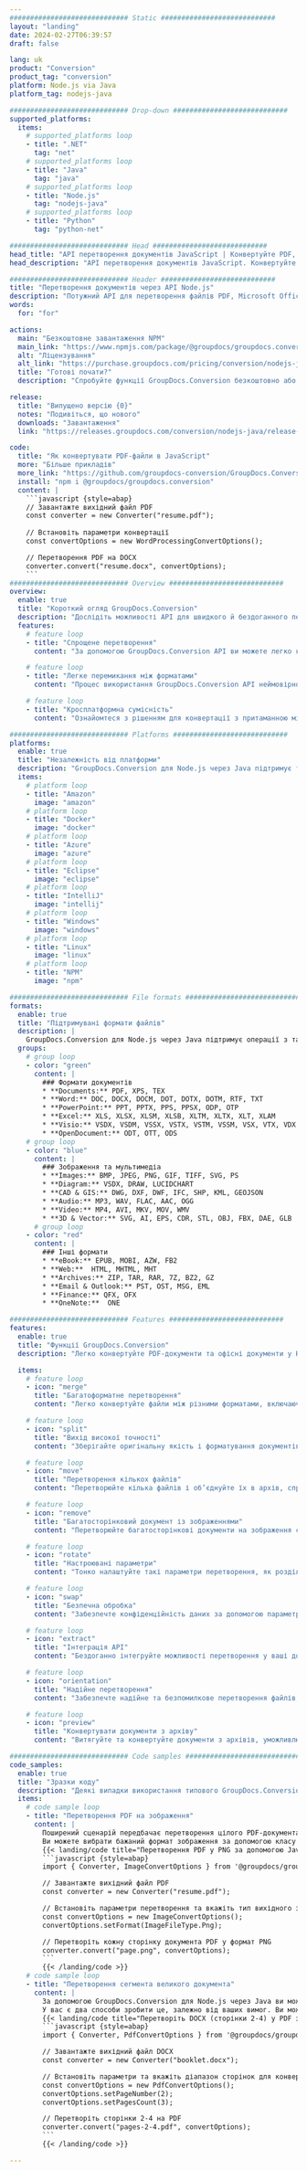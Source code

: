 ```yaml
---
############################# Static ############################
layout: "landing"
date: 2024-02-27T06:39:57
draft: false

lang: uk
product: "Conversion"
product_tag: "conversion"
platform: Node.js via Java
platform_tag: nodejs-java

############################# Drop-down ############################
supported_platforms:
  items:
    # supported_platforms loop
    - title: ".NET"
      tag: "net"
    # supported_platforms loop
    - title: "Java"
      tag: "java"
    # supported_platforms loop
    - title: "Node.js"
      tag: "nodejs-java" 
    # supported_platforms loop
    - title: "Python"
      tag: "python-net" 

############################# Head ############################
head_title: "API перетворення документів JavaScript | Конвертуйте PDF, Word, Excel, PPTX, HTML і зображення"
head_description: "API перетворення документів JavaScript. Конвертуйте PDF, Word, DOC, DOCX, Excel, електронні таблиці, PPT, PPTX, HTML, PSD, MPT, MPP, електронну пошту, MSG, EMLX, AutoCAD і формати файлів зображень."

############################# Header ############################
title: "Перетворення документів через API Node.js"
description: "Потужний API для перетворення файлів PDF, Microsoft Office, HTML, електронних книг і зображень"
words:
  for: "for"

actions:
  main: "Безкоштовне завантаження NPM"
  main_link: "https://www.npmjs.com/package/@groupdocs/groupdocs.conversion"
  alt: "Ліцензування"
  alt_link: "https://purchase.groupdocs.com/pricing/conversion/nodejs-java"
  title: "Готові почати?"
  description: "Спробуйте функції GroupDocs.Conversion безкоштовно або подайте запит на ліцензію"

release:
  title: "Випущено версію {0}"
  notes: "Подивіться, що нового"
  downloads: "Завантаження"
  link: "https://releases.groupdocs.com/conversion/nodejs-java/release-notes/latest/"

code:
  title: "Як конвертувати PDF-файли в JavaScript"
  more: "Більше прикладів"
  more_link: "https://github.com/groupdocs-conversion/GroupDocs.Conversion-for-Node.js-via-Java"
  install: "npm i @groupdocs/groupdocs.conversion"
  content: |
    ```javascript {style=abap}       
    // Завантажте вихідний файл PDF
    const converter = new Converter("resume.pdf");
    
    // Встановіть параметри конвертації
    const convertOptions = new WordProcessingConvertOptions();

    // Перетворення PDF на DOCX
    converter.convert("resume.docx", convertOptions);
    ```
############################# Overview ############################
overview:
  enable: true
  title: "Короткий огляд GroupDocs.Conversion"
  description: "Дослідіть можливості API для швидкого й бездоганного перетворення файлів PDF, Microsoft Office, HTML, електронних книг і зображень у програмах JavaScript"
  features:
    # feature loop
    - title: "Спрощене перетворення"
      content: "За допомогою GroupDocs.Conversion API ви можете легко конвертувати документи різноманітних форматів у PDF, Microsoft Office, HTML, електронні книги та файли зображень. API надає гнучкі та надійні параметри, забезпечуючи цілісність вмісту та структури документа протягом усього процесу перетворення."

    # feature loop
    - title: "Легке перемикання між форматами"
      content: "Процес використання GroupDocs.Conversion API неймовірно простий, вимагає лише одного методу та набору параметрів для легкого перемикання між різними форматами."

    # feature loop
    - title: "Кросплатформна сумісність"
      content: "Ознайомтеся з рішенням для конвертації з притаманною міжплатформною сумісністю, що обслуговує ширшу базу користувачів і забезпечує оптимальну продуктивність у різних середовищах для всіх ваших вимог щодо конвертації документів."

############################# Platforms ############################
platforms:
  enable: true
  title: "Незалежність від платформи"
  description: "GroupDocs.Conversion для Node.js через Java підтримує такі операційні системи, фреймворки та менеджери пакетів"
  items:
    # platform loop
    - title: "Amazon"
      image: "amazon"
    # platform loop
    - title: "Docker"
      image: "docker"
    # platform loop
    - title: "Azure"
      image: "azure"
    # platform loop
    - title: "Eclipse"
      image: "eclipse"
    # platform loop
    - title: "IntelliJ"
      image: "intellij"
    # platform loop
    - title: "Windows"
      image: "windows"
    # platform loop
    - title: "Linux"
      image: "linux"
    # platform loop
    - title: "NPM"
      image: "npm"

############################# File formats ############################
formats:
  enable: true
  title: "Підтримувані формати файлів"
  description: |
    GroupDocs.Conversion для Node.js через Java підтримує операції з такими [форматами файлів](https://docs.groupdocs.com/conversion/nodejs-java/supported-file-formats/).
  groups:
    # group loop
    - color: "green"
      content: |
        ### Формати документів
        * **Documents:** PDF, XPS, TEX
        * **Word:** DOC, DOCX, DOCM, DOT, DOTX, DOTM, RTF, TXT
        * **PowerPoint:** PPT, PPTX, PPS, PPSX, ODP, OTP
        * **Excel:** XLS, XLSX, XLSM, XLSB, XLTM, XLTX, XLT, XLAM
        * **Visio:** VSDX, VSDM, VSSX, VSTX, VSTM, VSSM, VSX, VTX, VDX
        * **OpenDocument:** ODT, OTT, ODS
    # group loop
    - color: "blue"
      content: |
        ### Зображення та мультимедіа
        * **Images:** BMP, JPEG, PNG, GIF, TIFF, SVG, PS
        * **Diagram:** VSDX, DRAW, LUCIDCHART
        * **CAD & GIS:** DWG, DXF, DWF, IFC, SHP, KML, GEOJSON
        * **Audio:** MP3, WAV, FLAC, AAC, OGG
        * **Video:** MP4, AVI, MKV, MOV, WMV
        * **3D & Vector:** SVG, AI, EPS, CDR, STL, OBJ, FBX, DAE, GLB    
      # group loop
    - color: "red"
      content: |
        ### Інші формати        
        * **eBook:** EPUB, MOBI, AZW, FB2
        * **Web:**  HTML, MHTML, MHT
        * **Archives:** ZIP, TAR, RAR, 7Z, BZ2, GZ
        * **Email & Outlook:** PST, OST, MSG, EML
        * **Finance:** QFX, OFX
        * **OneNote:**  ONE

############################# Features ############################
features:
  enable: true
  title: "Функції GroupDocs.Conversion"
  description: "Легко конвертуйте PDF-документи та офісні документи у HTML, JPG, PNG, BMP, TIFF, SVG та багато інших форматів. API GroupDocs.Conversion для JavaScript створено для зручності використання та інтеграції у ваш проект. Він підтримує всі популярні формати документів із можливістю налаштування процесу перетворення."

  items:
    # feature loop
    - icon: "merge"
      title: "Багатоформатне перетворення"
      content: "Легко конвертуйте файли між різними форматами, включаючи PDF, DOCX, XLSX, PPTX тощо."

    # feature loop
    - icon: "split"
      title: "Вихід високої точності"
      content: "Зберігайте оригінальну якість і форматування документів під час процесу перетворення."

    # feature loop
    - icon: "move"
      title: "Перетворення кількох файлів"
      content: "Перетворюйте кілька файлів і об’єднуйте їх в архів, спрощуючи організацію перетвореного вмісту."

    # feature loop
    - icon: "remove"
      title: "Багатосторінковий документ із зображеннями"
      content: "Перетворюйте багатосторінкові документи на зображення сторінка за сторінкою, забезпечуючи точний контроль над процесом трансформації та полегшуючи вилучення та аналіз документів на основі зображень."

    # feature loop
    - icon: "rotate"
      title: "Настроювані параметри"
      content: "Тонко налаштуйте такі параметри перетворення, як роздільна здатність, якість і макет, щоб відповідати конкретним вимогам."

    # feature loop
    - icon: "swap"
      title: "Безпечна обробка"
      content: "Забезпечте конфіденційність даних за допомогою параметрів перетворення файлів, захищених паролем."

    # feature loop
    - icon: "extract"
      title: "Інтеграція API"
      content: "Бездоганно інтегруйте можливості перетворення у ваші додатки JavaScript, зробивши це бездоганною частиною вашого робочого процесу."

    # feature loop
    - icon: "orientation"
      title: "Надійне перетворення"
      content: "Забезпечте надійне та безпомилкове перетворення файлів, гарантуючи точність і цілісність ваших перетворених документів."

    # feature loop
    - icon: "preview"
      title: "Конвертувати документи з архіву"
      content: "Витягуйте та конвертуйте документи з архівів, уможливлюючи перетворення вмісту, що зберігається в стиснених файлах."

############################# Code samples ############################
code_samples:
  enable: true
  title: "Зразки коду"
  description: "Деякі випадки використання типового GroupDocs.Conversion для Node.js за допомогою операцій Java"
  items:
    # code sample loop
    - title: "Перетворення PDF на зображення"
      content: |
        Поширений сценарій передбачає перетворення цілого PDF-документа або певних сторінок на колекцію зображень. GroupDocs.Conversion для Node.js через Java пропонує можливість конвертувати PDF-файли в різні формати зображень, наприклад TIFF, JPG, PNG, GIF, BMP тощо.  
        Ви можете вибрати бажаний формат зображення за допомогою класу ImageFileType.
        {{< landing/code title="Перетворення PDF у PNG за допомогою JavaScript">}}
        ```javascript {style=abap}
        import { Converter, ImageConvertOptions } from '@groupdocs/groupdocs.conversion'; 

        // Завантажте вихідний файл PDF
        const converter = new Converter("resume.pdf");

        // Встановіть параметри перетворення та вкажіть тип вихідного зображення
        const convertOptions = new ImageConvertOptions();
        convertOptions.setFormat(ImageFileType.Png);

        // Перетворіть кожну сторінку документа PDF у формат PNG
        converter.convert("page.png", convertOptions);
        ```
        {{< /landing/code >}}
    # code sample loop
    - title: "Перетворення сегмента великого документа"
      content: |
        За допомогою GroupDocs.Conversion для Node.js через Java ви можете легко конвертувати певні сторінки з великого документа.  
        У вас є два способи зробити це, залежно від ваших вимог. Ви можете конвертувати низку сторінок або окремі сторінки.
        {{< landing/code title="Перетворіть DOCX (сторінки 2-4) у PDF за допомогою JavaScript">}}
        ```javascript {style=abap}   
        import { Converter, PdfConvertOptions } from '@groupdocs/groupdocs.conversion'

        // Завантажте вихідний файл DOCX
        const converter = new Converter("booklet.docx");

        // Встановіть параметри та вкажіть діапазон сторінок для конвертації
        const convertOptions = new PdfConvertOptions();
        convertOptions.setPageNumber(2);
        convertOptions.setPagesCount(3);

        // Перетворіть сторінки 2-4 на PDF
        converter.convert("pages-2-4.pdf", convertOptions);
        ```
        {{< /landing/code >}}

---
```

